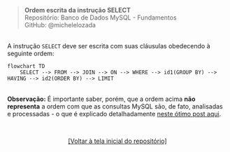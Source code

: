 > **Ordem escrita da instrução SELECT**  
> Repositório: Banco de Dados MySQL - Fundamentos  
> GitHub: @michelelozada
&nbsp;
     
&nbsp;  
A instrução `SELECT` deve ser escrita com suas cláusulas obedecendo à seguinte ordem:

```mermaid
flowchart TD
    SELECT --> FROM --> JOIN --> ON --> WHERE --> id1(GROUP BY) --> HAVING --> id2(ORDER BY) --> LIMIT
```
&nbsp;
&nbsp;    
**Observação:** É importante saber, porém, que a ordem acima **__não representa__** a ordem com que as consultas MySQL são, de fato, analisadas e processadas - o que é explicado detalhadamente [neste ótimo post aqui](https://towardsdatascience.com/the-6-steps-of-a-sql-select-statement-process-b3696a49a642).

&nbsp;

<div align="center">
<a href="https://github.com/michelelozada/Banco-de-Dados-MySQL-Fundamentos">[Voltar à tela inicial do repositório]</a>
</div>